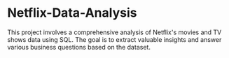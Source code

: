 # Netflix-Data-Analysis
This project involves a comprehensive analysis of Netflix's movies and TV shows data using SQL. The goal is to extract valuable insights and answer various business questions based on the dataset.
